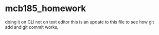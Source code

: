 
# mcb185_homework
doing it on CLI not on text editor
this is an update to this file to see how git add and git commit works.

